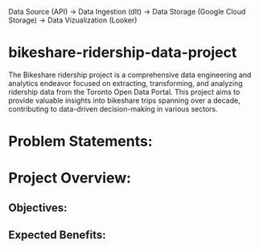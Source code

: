 Data Source (API) -> Data Ingestion (dlt) -> Data Storage (Google Cloud Storage) -> Data Vizualization (Looker)

# bikeshare-ridership-data-project

The Bikeshare ridership project is a comprehensive data engineering and analytics endeavor focused on extracting, transforming, and analyzing ridership data from the Toronto Open Data Portal. This project aims to provide valuable insights into bikeshare trips spanning over a decade, contributing to data-driven decision-making in various sectors.

# Problem Statements:

# Project Overview:

## Objectives:

## Expected Benefits:

<!-- # Project Architecture Overview

## Data Flow

## Other Features

## Additional Benefits -->

<!-- ## Tech Stack Used

## Pipeline Overview

### 1. Batch Pipeline

### 2. Streaming Pipeline

### 3. DBT Pipeline

### 4. Dockerized Services -->
